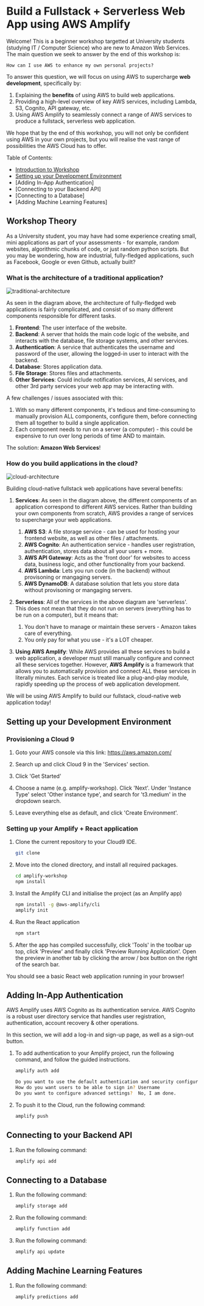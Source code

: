 # Build a Fullstack + Serverless Web App using AWS Amplify 

Welcome! This is a beginner workshop targetted at University students (studying IT / Computer Science) who are new to Amazon Web Services. The main question we seek to answer by the end of this workshop is: 

`How can I use AWS to enhance my own personal projects?`

To answer this question, we will focus on using AWS to supercharge **web development**, specifically by:
1. Explaining the **benefits** of using AWS to build web applications.
2. Providing a high-level overview of key AWS services, including Lambda, S3, Cognito, API gateway, etc. 
3. Using AWS Amplify to seamlessly connect a range of AWS services to produce a fullstack, serverless web application. 

We hope that by the end of this workshop, you will not only be confident using AWS in your own projects, but you will realise the vast range of possibilities the AWS Cloud has to offer.

Table of Contents: 
* [Introduction to Workshop](#workshop-theory)
* [Setting up your Development Environment](#setting-up-your-development-environment)
* [Adding In-App Authentication]
* [Connecting to your Backend API]
* [Connecting to a Database]
* [Adding Machine Learning Features]

## Workshop Theory
As a University student, you may have had some experience creating small, mini applications as part of your assessments - for example, random websites, algorithmic chunks of code, or just random python scripts. But you may be wondering, how are industrial, fully-fledged applications, such as Facebook, Google or even Github, actually built? 

### What is the architecture of a traditional application? 
![traditional-architecture](img/Slide1.png)

As seen in the diagram above, the architecture of fully-fledged web applications is fairly complicated, and consist of so many different components responsible for different tasks. 

1. **Frontend**: The user interface of the website. 
2. **Backend**: A server that holds the main code logic of the website, and interacts with the database, file storage systems, and other services. 
3. **Authentication**: A service that authenticates the username and password of the user, allowing the logged-in user to interact with the backend.
4. **Database**: Stores application data.
5. **File Storage**: Stores files and attachments. 
6. **Other Services**: Could include notification services, AI services, and other 3rd party services your web app may be interacting with. 

A few challenges / issues associated with this:
1. With so many different components, it's tedious and time-consuming to manually provision ALL components, configure them, before connecting them all together to build a single application. 
2. Each component needs to run on a server (a computer) - this could be expensive to run over long periods of time AND to maintain. 

The solution: **Amazon Web Services**! 

### How do you build applications in the cloud? 

![cloud-architecture](img/Slide2.png)

Building cloud-native fullstack web applications have several benefits:

1. **Services**: As seen in the diagram above, the different components of an application correspond to different AWS services. Rather than building your own components from scratch, AWS provides a range of services to supercharge your web applications. 

   1. **AWS S3**: A file storage service - can be used for hosting your frontend website, as well as other files / attachments. 
   2. **AWS Cognito**: An authentication service - handles user registration, authentication, stores data about all your users + more. 
   3. **AWS API Gateway**: Acts as the 'front door' for websites to access data, business logic, and other functionality from your backend. 
   4. **AWS Lambda**: Lets you run code (in the backend) without provisoning or mangaging servers. 
   5. **AWS DynamoDB**: A database solution that lets you store data without provisoning or mangaging servers. 

2. **Serverless**: All of the services in the above diagram are 'serverless'. This does not mean that they do not run on servers (everything has to be run on a computer), but it means that: 
   1. You don't have to manage or maintain these servers - Amazon takes care of everything. 
   2. You only pay for what you use - it's a LOT cheaper. 

3. **Using AWS Amplify**: While AWS provides all these services to build a web application, a developer must still manually configure and connect all these services together. However, **AWS Amplify** is a framework that allows you to automatically provision and connect ALL these services in literally minutes. Each service is treated like a plug-and-play module, rapidly speeding up the process of web application development. 

We will be using AWS Amplify to build our fullstack, cloud-native web application today!

## Setting up your Development Environment

### Provisioning a Cloud 9

1. Goto your AWS console via this link: https://aws.amazon.com/

2. Search up and click Cloud 9 in the 'Services' section.

3. Click 'Get Started'

4. Choose a name (e.g. amplify-workshop). Click 'Next'. Under 'Instance Type' select 'Other instance type', and search for 't3.medium' in the dropdown search.

5. Leave everything else as default, and click 'Create Environment'.

### Setting up your Amplify + React application

1. Clone the current repository to your Cloud9 IDE. 
   
   ```bash
   git clone
   ```
   
2. Move into the cloned directory, and install all required packages. 

   ```bash
   cd amplify-workshop
   npm install
   ```
   
3. Install the Amplify CLI and initialise the project (as an Amplify app)
   ```bash
   npm install -g @aws-amplify/cli
   amplify init
   ```
   
4. Run the React application
   ```bash
   npm start
   ```
   
5. After the app has compiled successfully, click 'Tools' in the toolbar up top, click 'Preview' and finally click 'Preview Running Application'. Open the preview in another tab by clicking the arrow / box button on the right of the search bar. 

You should see a basic React web application running in your browser! 


## Adding In-App Authentication
AWS Amplify uses AWS Cognito as its authentication service. AWS Cognito is a robust user directory service that handles user registration, authentication, account recovery & other operations. 

In this section, we will add a log-in and sign-up page, as well as a sign-out button. 

1. To add authentication to your Amplify project, run the following command, and follow the guided instructions. 

    ```bash
    amplify auth add
    
    Do you want to use the default authentication and security configuration? Default configuration
    How do you want users to be able to sign in? Username
    Do you want to configure advanced settings?  No, I am done.
    ```    
    
2. To push it to the Cloud, run the following command: 

   ```bash
   amplify push
   ```

## Connecting to your Backend API

1. Run the following command: 

    ```bash
    amplify api add
    ```

## Connecting to a Database

1. Run the following command: 

    ```bash
    amplify storage add
    ```
    
2. Run the following command: 

    ```bash
    amplify function add
    ```

3. Run the following command: 

    ```bash
    amplify api update
    ```

## Adding Machine Learning Features

1. Run the following command: 

    ```bash
    amplify predictions add
    ```

